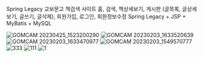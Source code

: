 Spring Legacy 교보문고 책검색 사이트
홈, 검색, 책상세보기, 게시판 (글목록, 글상세보기, 글쓰기, 글삭제), 회원가입, 로그인, 회원정보수정
Spring Legacy + JSP + MyBatis + MySQL

![GOMCAM 20230425_1523200290](https://github.com/HobumPark/spring-legacy-bookstore/assets/25094629/2c296a6f-489f-4fac-ae03-b3e5ed8db64f)
![GOMCAM 20230203_1633520639](https://github.com/HobumPark/spring-legacy-bookstore/assets/25094629/2d194aa0-df73-47b6-aa01-b6a48392f5e6)
![GOMCAM 20230203_1633470977](https://github.com/HobumPark/spring-legacy-bookstore/assets/25094629/935d7530-f24b-40a9-a83d-e6f4977cf5dc)
![GOMCAM 20230203_1549570777](https://github.com/HobumPark/spring-legacy-bookstore/assets/25094629/4c4cdb7a-8dd4-40b0-bb0c-cbd5d5003ed5)
![333](https://github.com/HobumPark/spring-legacy-bookstore/assets/25094629/74ab5a6c-ba32-404c-8426-d874fe905840)
![111](https://github.com/HobumPark/spring-legacy-bookstore/assets/25094629/d447c384-55f6-4e20-9892-a1f87c892261)
![1](https://github.com/HobumPark/spring-legacy-bookstore/assets/25094629/ccc1cc0b-9667-4ac5-9ddd-903de8ba5b0f)
